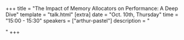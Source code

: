 +++
title = "The Impact of Memory Allocators on Performance: A Deep Dive"
template = "talk.html"
[extra]
  date = "Oct. 10th, Thursday"
  time = "15:00 - 15:30"
  speakers = ["arthur-pastel"]
  description = "<p></p>"
+++
